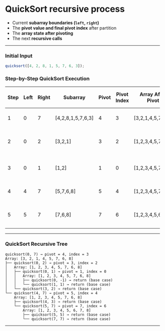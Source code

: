 # **QuickSort recursive process**

- Current **subarray boundaries (`left`, `right`)**
- The **pivot value and final pivot index** after partition
- The **array state after pivoting**
- The next **recursive calls**

---

### Initial Input

```js
quicksort([4, 2, 8, 1, 5, 7, 6, 3]);
```

### Step-by-Step QuickSort Execution

| Step | Left | Right | Subarray          | Pivot | Pivot Index | Array After Pivot | Recursive Calls (Left / Right)            |
| ---- | ---- | ----- | ----------------- | ----- | ----------- | ----------------- | ----------------------------------------- |
| 1    | 0    | 7     | [4,2,8,1,5,7,6,3] | 4     | 3           | [3,2,1,4,5,7,6,8] | quicksort(0,2) and quicksort(4,7)         |
| 2    | 0    | 2     | [3,2,1]           | 3     | 2           | [1,2,3,4,5,7,6,8] | quicksort(0,1) and quicksort(3,2) (exit)  |
| 3    | 0    | 1     | [1,2]             | 1     | 0           | [1,2,3,4,5,7,6,8] | quicksort(0,-1) and quicksort(1,1) (exit) |
| 4    | 4    | 7     | [5,7,6,8]         | 5     | 4           | [1,2,3,4,5,7,6,8] | quicksort(4,3) and quicksort(5,7)         |
| 5    | 5    | 7     | [7,6,8]           | 7     | 6           | [1,2,3,4,5,6,7,8] | quicksort(5,5) and quicksort(7,7) (exit)  |

---

### QuickSort Recursive Tree

```
quicksort(0, 7) → pivot = 4, index = 3
Array: [3, 2, 1, 4, 5, 7, 6, 8]
├── quicksort(0, 2) → pivot = 3, index = 2
│   Array: [1, 2, 3, 4, 5, 7, 6, 8]
│   ├── quicksort(0, 1) → pivot = 1, index = 0
│   │   Array: [1, 2, 3, 4, 5, 7, 6, 8]
│   │   ├── quicksort(0, -1) → return (base case)
│   │   └── quicksort(1, 1) → return (base case)
│   └── quicksort(3, 2) → return (base case)
└── quicksort(4, 7) → pivot = 5, index = 4
    Array: [1, 2, 3, 4, 5, 7, 6, 8]
    ├── quicksort(4, 3) → return (base case)
    └── quicksort(5, 7) → pivot = 7, index = 6
        Array: [1, 2, 3, 4, 5, 6, 7, 8]
        ├── quicksort(5, 5) → return (base case)
        └── quicksort(7, 7) → return (base case)
```

---
